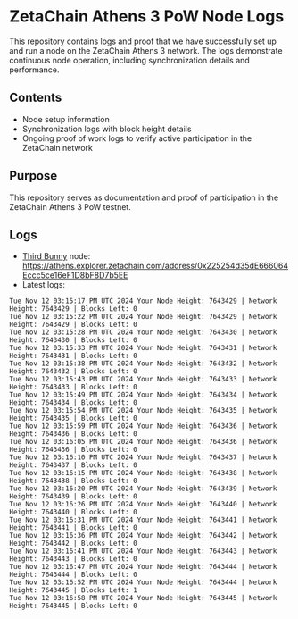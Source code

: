 # ZetaChain Athens 3 PoW Node Logs
This repository contains logs and proof that we have successfully set up and run a node on the ZetaChain Athens 3 network. The logs demonstrate continuous node operation, including synchronization details and performance.

## Contents
- Node setup information
- Synchronization logs with block height details
- Ongoing proof of work logs to verify active participation in the ZetaChain network

## Purpose
This repository serves as documentation and proof of participation in the ZetaChain Athens 3 PoW testnet.

## Logs

- [Third Bunny](https://thirdbunny.xyz/) node: https://athens.explorer.zetachain.com/address/0x225254d35dE666064Eccc5ce16eF1D8bF8D7b5EE
- Latest logs:
```
Tue Nov 12 03:15:17 PM UTC 2024 Your Node Height: 7643429 | Network Height: 7643429 | Blocks Left: 0
Tue Nov 12 03:15:22 PM UTC 2024 Your Node Height: 7643429 | Network Height: 7643429 | Blocks Left: 0
Tue Nov 12 03:15:28 PM UTC 2024 Your Node Height: 7643430 | Network Height: 7643430 | Blocks Left: 0
Tue Nov 12 03:15:33 PM UTC 2024 Your Node Height: 7643431 | Network Height: 7643431 | Blocks Left: 0
Tue Nov 12 03:15:38 PM UTC 2024 Your Node Height: 7643432 | Network Height: 7643432 | Blocks Left: 0
Tue Nov 12 03:15:43 PM UTC 2024 Your Node Height: 7643433 | Network Height: 7643433 | Blocks Left: 0
Tue Nov 12 03:15:49 PM UTC 2024 Your Node Height: 7643434 | Network Height: 7643434 | Blocks Left: 0
Tue Nov 12 03:15:54 PM UTC 2024 Your Node Height: 7643435 | Network Height: 7643435 | Blocks Left: 0
Tue Nov 12 03:15:59 PM UTC 2024 Your Node Height: 7643436 | Network Height: 7643436 | Blocks Left: 0
Tue Nov 12 03:16:05 PM UTC 2024 Your Node Height: 7643436 | Network Height: 7643436 | Blocks Left: 0
Tue Nov 12 03:16:10 PM UTC 2024 Your Node Height: 7643437 | Network Height: 7643437 | Blocks Left: 0
Tue Nov 12 03:16:15 PM UTC 2024 Your Node Height: 7643438 | Network Height: 7643438 | Blocks Left: 0
Tue Nov 12 03:16:20 PM UTC 2024 Your Node Height: 7643439 | Network Height: 7643439 | Blocks Left: 0
Tue Nov 12 03:16:26 PM UTC 2024 Your Node Height: 7643440 | Network Height: 7643440 | Blocks Left: 0
Tue Nov 12 03:16:31 PM UTC 2024 Your Node Height: 7643441 | Network Height: 7643441 | Blocks Left: 0
Tue Nov 12 03:16:36 PM UTC 2024 Your Node Height: 7643442 | Network Height: 7643442 | Blocks Left: 0
Tue Nov 12 03:16:41 PM UTC 2024 Your Node Height: 7643443 | Network Height: 7643443 | Blocks Left: 0
Tue Nov 12 03:16:47 PM UTC 2024 Your Node Height: 7643444 | Network Height: 7643444 | Blocks Left: 0
Tue Nov 12 03:16:52 PM UTC 2024 Your Node Height: 7643444 | Network Height: 7643445 | Blocks Left: 1
Tue Nov 12 03:16:58 PM UTC 2024 Your Node Height: 7643445 | Network Height: 7643445 | Blocks Left: 0
```
